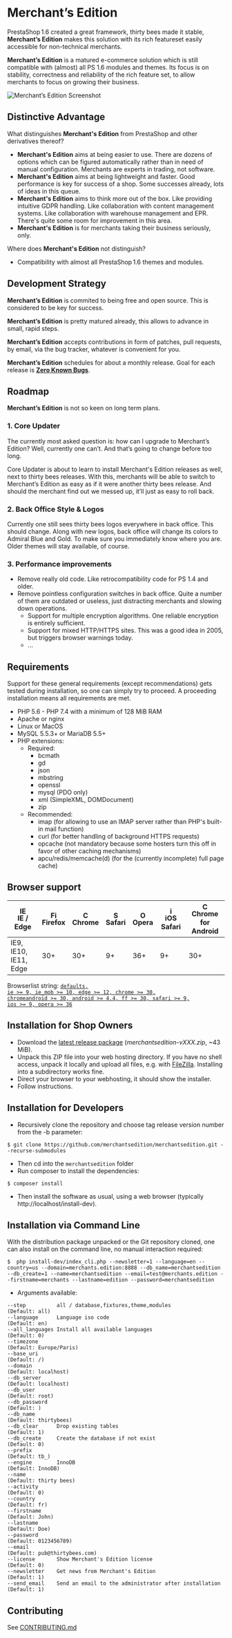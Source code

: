 # Merchant’s Edition

PrestaShop 1.6 created a great framework, thirty bees made it stable, **Merchant’s Edition** makes this solution with its rich featureset easily accessible for non-technical merchants.

**Merchant’s Edition** is a matured e-commerce solution which is still compatible with (almost) all PS 1.6 modules and themes. Its focus is on stability, correctness and reliability of the rich feature set, to allow merchants to focus on growing their business.

![Merchant’s Edition Screenshot](docs/merchantsedition-screenshot.jpeg)


## Distinctive Advantage

What distinguishes **Merchant's Edition** from PrestaShop and other derivatives thereof?

- **Merchant's Edition** aims at being easier to use. There are dozens of options which can be figured automatically rather than in need of manual configuration. Merchants are experts in trading, not software.
- **Merchant's Edition** aims at being lightweight and faster. Good performance is key for success of a shop. Some successes already, lots of ideas in this queue.
- **Merchant's Edition** aims to think more out of the box. Like providing intuitive GDPR handling. Like collaboration with content management systems. Like collaboration with warehouse management and EPR. There's quite some room for improvement in this area.
- **Merchant's Edition** is for merchants taking their business seriously, only.

Where does **Merchant's Edition** not distinguish?

- Compatibility with almost all PrestaShop 1.6 themes and modules.


## Development Strategy

**Merchant’s Edition** is commited to being free and open source. This is considered to be key for success.

**Merchant’s Edition** is pretty matured already, this allows to advance in small, rapid steps.

**Merchant’s Edition** accepts contributions in form of patches, pull requests, by email, via the bug tracker, whatever is convenient for you.

**Merchant’s Edition** schedules for about a monthly release. Goal for each release is [**Zero Known Bugs**](https://github.com/merchantsedition/merchantsedition/issues?q=is%3Aissue+is%3Aopen+label%3ABug).


## Roadmap

**Merchant’s Edition** is not so keen on long term plans.

### 1. Core Updater

The currently most asked question is: how can I upgrade to Merchant’s Edition? Well, currently one can’t. And that’s going to change before too long.

Core Updater is about to learn to install Merchant's Edition releases as well, next to thirty bees releases. With this, merchants will be able to switch to Merchant’s Edition as easy as if it were another thirty bees release. And should the merchant find out we messed up, it’ll just as easy to roll back.

### 2. Back Office Style & Logos

Currently one still sees thirty bees logos everywhere in back office. This should change. Along with new logos, back office will change its colors to Admiral Blue and Gold. To make sure you immediately know where you are. Older themes will stay available, of course.

### 3. Performance improvements

- Remove really old code. Like retrocompatibility code for PS 1.4 and older.
- Remove pointless configuration switches in back office. Quite a number of them are outdated or useless, just distracting merchants and slowing down operations.
  - Support for multiple encryption algorithms. One reliable encryption is entirely sufficient.
  - Support for mixed HTTP/HTTPS sites. This was a good idea in 2005, but triggers browser warnings today.
  - ...


## Requirements

Support for these general requirements (except recommendations) gets tested during installation, so one can simply try to proceed. A proceeding installation means all requirements are met.

- PHP 5.6 - PHP 7.4 with a minimum of 128 MiB RAM
- Apache or nginx
- Linux or MacOS
- MySQL 5.5.3+ or MariaDB 5.5+
- PHP extensions:
  - Required:
    - bcmath
    - gd
    - json
    - mbstring
    - openssl
    - mysql (PDO only)
    - xml (SimpleXML, DOMDocument)
    - zip
  - Recommended:
    - imap (for allowing to use an IMAP server rather than PHP's built-in mail function)
    - curl (for better handling of background HTTPS requests)
    - opcache (not mandatory because some hosters turn this off in favor of other caching mechanisms)
    - apcu/redis/memcache(d) (for the (currently incomplete) full page cache)


## Browser support

| [<img src="https://raw.githubusercontent.com/godban/browsers-support-badges/master/src/images/edge.png" alt="IE / Edge" width="16px" height="16px" />](https://godban.github.io/browsers-support-badges/)</br>IE / Edge | [<img src="https://raw.githubusercontent.com/godban/browsers-support-badges/master/src/images/firefox.png" alt="Firefox" width="16px" height="16px" />](https://godban.github.io/browsers-support-badges/)</br>Firefox | [<img src="https://raw.githubusercontent.com/godban/browsers-support-badges/master/src/images/chrome.png" alt="Chrome" width="16px" height="16px" />](https://godban.github.io/browsers-support-badges/)</br>Chrome | [<img src="https://raw.githubusercontent.com/godban/browsers-support-badges/master/src/images/safari.png" alt="Safari" width="16px" height="16px" />](https://godban.github.io/browsers-support-badges/)</br>Safari | [<img src="https://raw.githubusercontent.com/godban/browsers-support-badges/master/src/images/opera.png" alt="Opera" width="16px" height="16px" />](https://godban.github.io/browsers-support-badges/)</br>Opera | [<img src="https://raw.githubusercontent.com/godban/browsers-support-badges/master/src/images/safari-ios.png" alt="iOS Safari" width="16px" height="16px" />](https://godban.github.io/browsers-support-badges/)</br>iOS Safari | [<img src="https://raw.githubusercontent.com/godban/browsers-support-badges/master/src/images/chrome-android.png" alt="Chrome for Android" width="16px" height="16px" />](https://godban.github.io/browsers-support-badges/)</br>Chrome for Android |
| --------- | --------- | --------- | --------- | --------- | --------- | --------- |
| IE9, IE10, IE11, Edge| 30+ | 30+ | 9+ | 36+ | 9+ | 30+ |

Browserlist string: <code>[defaults, ie >= 9, ie_mob >= 10, edge >= 12, chrome >= 30, chromeandroid >= 30, android >= 4.4, ff >= 30, safari >= 9, ios >= 9, opera >= 36](https://browserl.ist/?q=defaults%2C+ie+%3E%3D+9%2C+ie_mob+%3E%3D+10%2C+edge+%3E%3D+12%2C+chrome+%3E%3D+30%2C+chromeandroid+%3E%3D+30%2C+android+%3E%3D+4.4%2C+ff+%3E%3D+30%2C+safari+%3E%3D+9%2C+ios+%3E%3D+9%2C+opera+%3E%3D+36)</code>


## Installation for Shop Owners

- Download the [latest release package](https://github.com/merchantsedition/merchantsedition/releases) (_merchantsedition-vXXX.zip_, ~43 MiB).
- Unpack this ZIP file into your web hosting directory. If you have no shell access, unpack it locally and upload all files, e.g. with [FileZilla](https://filezilla-project.org/). Installing into a subdirectory works fine.
- Direct your browser to your webhosting, it should show the installer.
- Follow instructions.


## Installation for Developers

- Recursively clone the repository and choose tag release version number from the -b parameter:
```shell
$ git clone https://github.com/merchantsedition/merchantsedition.git --recurse-submodules
```
- Then cd into the `merchantsedition` folder
- Run composer to install the dependencies:
```shell
$ composer install
```
- Then install the software as usual, using a web browser (typically http://localhost/install-dev).


## Installation via Command Line

With the distribution package unpacked or the Git repository cloned, one can also install on the command line, no manual interaction required:
```shell
$  php install-dev/index_cli.php --newsletter=1 --language=en --country=us --domain=merchants.edition:8888 --db_name=merchantsedition --db_create=1 --name=merchantsedition --email=test@merchants.edition --firstname=merchants --lastname=edition --password=merchantsedition
```
- Arguments available:
```
--step          all / database,fixtures,theme,modules                   (Default: all)
--language      Language iso code                                       (Default: en)
--all_languages Install all available languages                         (Default: 0)
--timezone                                                              (Default: Europe/Paris)
--base_uri                                                              (Default: /)
--domain                                                                (Default: localhost)
--db_server                                                             (Default: localhost)
--db_user                                                               (Default: root)
--db_password                                                           (Default: )
--db_name                                                               (Default: thirtybees)
--db_clear      Drop existing tables                                    (Default: 1)
--db_create     Create the database if not exist                        (Default: 0)
--prefix                                                                (Default: tb_)
--engine        InnoDB                                                  (Default: InnoDB)
--name                                                                  (Default: thirty bees)
--activity                                                              (Default: 0)
--country                                                               (Default: fr)
--firstname                                                             (Default: John)
--lastname                                                              (Default: Doe)
--password                                                              (Default: 0123456789)
--email                                                                 (Default: pub@thirtybees.com)
--license       Show Merchant's Edition license                         (Default: 0)
--newsletter    Get news from Merchant's Edition                        (Default: 1)
--send_email    Send an email to the administrator after installation   (Default: 1)
```


## Contributing

See [CONTRIBUTING.md](CONTRIBUTING.md)
